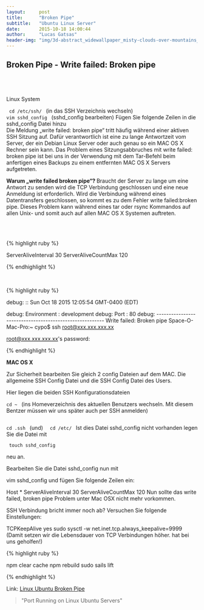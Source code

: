 ```yaml
---
layout:     post
title:      "Broken Pipe"
subtitle:   "Ubuntu Linux Server"
date:       2015-10-18 14:00:44
author:     "Lucas Gatsas"
header-img: "img/3d-abstract_widewallpaper_misty-clouds-over-mountains_57245.jpg"
---
```


<h2 class="section-heading">Broken Pipe - Write failed: Broken pipe
</h2>



<br><br><br> 
Linux System

<code> cd /etc/ssh/ </code>  (in das SSH Verzeichnis wechseln)
<code> vim sshd_config </code>  (sshd_config bearbeiten)
Fügen Sie folgende Zeilen in die sshd_config Datei hinzu
<br>
Die Meldung „write failed: broken pipe“ tritt häufig während einer aktiven SSH Sitzung auf. Dafür verantwortlich ist eine zu lange Antwortzeit vom Server, der ein Debian Linux Server oder auch genau so ein MAC OS X Rechner sein kann. Das Problem eines Sitzungsabbruches mit write failed: broken pipe ist bei uns in der Verwendung mit dem Tar-Befehl beim anfertigen eines Backups zu einem entfernten MAC OS X Servers aufgetreten.

<strong> Warum „write failed broken pipe“? </strong> 
Braucht der Server zu lange um eine Antwort zu senden wird die TCP Verbindung geschlossen und eine neue Anmeldung ist erforderlich. Wird die Verbindung während eines Datentransfers geschlossen, so kommt es zu dem Fehler write failed:broken pipe. Dieses Problem kann während eines tar oder rsync Kommandos auf allen Unix- und somit auch auf allen MAC OS X Systemen auftreten.


<br> 
<br>


{% highlight ruby %}

ServerAliveInterval 30
ServerAliveCountMax 120


{% endhighlight %}

<br> 

{% highlight ruby %}

debug: :: Sun Oct 18 2015 12:05:54 GMT-0400 (EDT)

debug: Environment : development
debug: Port        : 80
debug: --------------------------------------------------------
Write failed: Broken pipe
Space-O-Mac-Pro:~ cypo$ ssh root@xxx.xxx.xxx.xx


root@xxx.xxx.xxx.xx's password: 

{% endhighlight %}





<strong> MAC OS X </strong> 

Zur Sicherheit bearbeiten Sie gleich 2 config Dateien auf dem MAC. Die allgemeine SSH Config Datei und die SSH Config Datei des Users.

Hier liegen die beiden SSH Konfigurationsdateien

<code>cd ~ </code> (ins Homeverzeichnis des aktuellen Benutzers wechseln. Mit diesem Bentzer müssen wir uns später auch per SSH anmelden)

<code> 
cd .ssh </code> 
(und) <code>  cd /etc/ </code> 
Ist dies Datei sshd_config nicht vorhanden legen Sie die Datei mit

<code> touch sshd_config </code>

neu an.

Bearbeiten Sie die Datei sshd_config nun mit

vim sshd_config
und fügen Sie folgende Zeilen ein:

Host *
ServerAliveInterval 30
ServerAliveCountMax 120
Nun sollte das write failed, broken pipe Problem unter Mac OSX nicht mehr vorkommen.

SSH Verbindung bricht immer noch ab?
Versuchen Sie folgende Einstellungen:

TCPKeepAlive yes
sudo sysctl -w net.inet.tcp.always_keepalive=9999 (Damit setzen wir die Lebensdauer von TCP Verbindungen höher. hat bei uns geholfen!)





{% highlight ruby %}

 npm clear cache
 npm rebuild
 sudo sails lift

{% endhighlight %}




Link: <a href="http://askubuntu.com/questions/127369/how-to-prevent-write-failed-broken-pipe-on-ssh-connection" target="_blank"> Linux Ubuntu Broken Pipe </a> 

<!-- 
Link: <a href="https://github.com/balderdashy/sails/issues/3292" target="_blank"> Github Issues 3292</a>  --> 



<blockquote>
"Port Running on Linux Ubuntu Servers"
</blockquote>

